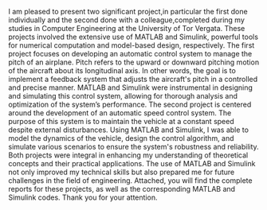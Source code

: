 I am pleased to present two significant project,in particular the first done individually and the second done with a colleague,completed during my studies in Computer Engineering at the University of Tor Vergata. These projects involved the extensive use of MATLAB and Simulink, powerful tools for numerical computation and model-based design, respectively.
The first project focuses on developing an automatic control system to manage the pitch of an airplane. Pitch refers to the upward or downward pitching motion of the aircraft about its longitudinal axis. In other words, the goal is to implement a feedback system that adjusts the aircraft's pitch in a controlled and precise manner. MATLAB and Simulink were instrumental in designing and simulating this control system, allowing for thorough analysis and optimization of the system’s performance.
The second project is centered around the development of an automatic speed control system. The purpose of this system is to maintain the vehicle at a constant speed despite external disturbances. Using MATLAB and Simulink, I was able to model the dynamics of the vehicle, design the control algorithm, and simulate various scenarios to ensure the system's robustness and reliability.
Both projects were integral in enhancing my understanding of theoretical concepts and their practical applications. The use of MATLAB and Simulink not only improved my technical skills but also prepared me for future challenges in the field of engineering.
Attached, you will find the complete reports for these projects, as well as the corresponding MATLAB and Simulink codes.
Thank you for your attention.
